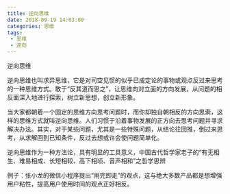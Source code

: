 ```yaml
---
title: 逆向思维
date: 2018-09-19 14:03:00
categories: 思维
tags:
 - 思维
 - 逆向
---
```


逆向思维

逆向思维也叫求异思维，它是对司空见惯的似乎已成定论的事物或观点反过来思考的一种思维方式。敢于“反其道而思之”，让思维向对立面的方向发展，从问题的相反面深入地进行探索，树立新思想，创立新形象。

当大家都朝着一个固定的思维方向思考问题时，而你却独自朝相反的方向思索，这样的思维方式就叫逆向思维。人们习惯于沿着事物发展的正方向去思考问题并寻求解决办法。其实，对于某些问题，尤其是一些特殊问题，从结论往回推，倒过来思考，从求解回到已知条件，反过去想或许会使问题简单化。



逆向思维作为一种方法论，具有明显的工具意义，中国古代哲学家老子的“有无相生、难易相成、长短相较、高下相顷、音声相和”之哲学思辨



例子：张小龙的微信小程序提出“用完即走”的观点，这与绝大多数产品都是想增强用户粘性，提高用户使用时间的观点正好相反。